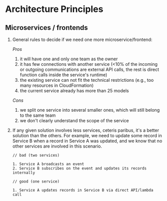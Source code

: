 # Architecture Principles

## Microservices / frontends

1. General rules to decide if we need one more microservice/frontend:

   _Pros_

   1. it will have one and only one team as the owner
   1. it has few connections with another service (<10% of the incoming or outgoing communications are external API calls, the rest is direct function calls inside the service's runtime)
   1. the existing service can not fit the technical restrictions (e.g., too many resources in CloudFormation)
   1. the current service already has more than 25 models

   _Cons_

   1. we split one service into several smaller ones, which will still belong to the same team
   1. we don't clearly understand the scope of the service

1. If any given solution involves less services, ceteris paribus, it's a better solution than the others. For example, we need to update some record in Service B when a record in Service A was updated, and we know that no other services are involved in this scenario.

   ```
   // bad (two services)

   1. Service A broadcasts an event
   2. Service B subscribes on the event and updates its records internally

   // good (one service)

   1. Service A updates records in Service B via direct API/lambda call
   ```
